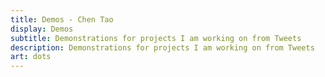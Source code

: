 ```yaml
---
title: Demos - Chen Tao
display: Demos
subtitle: Demonstrations for projects I am working on from Tweets
description: Demonstrations for projects I am working on from Tweets
art: dots
---
```


<!-- @layout-full-width -->

<ListDemos />
